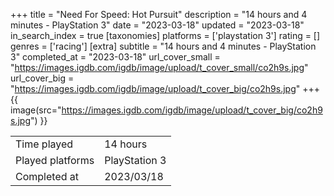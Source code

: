 +++
title = "Need For Speed: Hot Pursuit"
description = "14 hours and 4 minutes - PlayStation 3"
date = "2023-03-18"
updated = "2023-03-18"
in_search_index = true
[taxonomies]
platforms = ['playstation 3']
rating = []
genres = ['racing']
[extra]
subtitle = "14 hours and 4 minutes - PlayStation 3"
completed_at = "2023-03-18"
url_cover_small = "https://images.igdb.com/igdb/image/upload/t_cover_small/co2h9s.jpg"
url_cover_big = "https://images.igdb.com/igdb/image/upload/t_cover_big/co2h9s.jpg"
+++
{{ image(src="https://images.igdb.com/igdb/image/upload/t_cover_big/co2h9s.jpg") }}

|              |            |
| ------------ | ---------- |
| Time played  | 14 hours |
| Played platforms    | PlayStation 3 |
| Completed at | 2023/03/18 |


